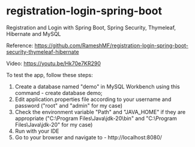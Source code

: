 # registration-login-spring-boot
Registration and Login with Spring Boot, Spring Security, Thymeleaf, Hibernate and MySQL

Reference: https://github.com/RameshMF/registration-login-spring-boot-security-thymeleaf-hibernate

Video: https://youtu.be/Hk70e7KR290

To test the app, follow these steps:
1. Create a database named "demo" in MySQL Workbench using this command - create database demo;
2. Edit application.properties file according to your username and password ("root" and "admin" for my case)
3. Check the environment variable "Path" and "JAVA_HOME" if they are appropriate ("C:\Program Files\Java\jdk-20\bin" and "C:\Program Files\Java\jdk-20" for my case)
4. Run with your IDE
5. Go to your browser and navigate to - http://localhost:8080/
